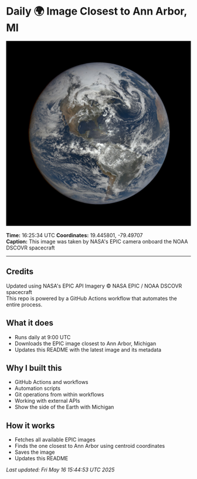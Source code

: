# Daily 🌍 Image Closest to Ann Arbor, MI

![Earth Image](./history/2025-05-15/162534.jpg)

**Time:** 16:25:34 UTC
**Coordinates:** 19.445801, -79.49707  
**Caption:** This image was taken by NASA's EPIC camera onboard the NOAA DSCOVR spacecraft

---

## Credits
Updated using NASA's EPIC API 
Imagery © NASA EPIC / NOAA DSCOVR spacecraft  
This repo is powered by a GitHub Actions workflow that automates the entire process.

## What it does

- Runs daily at 9:00 UTC  
- Downloads the EPIC image closest to Ann Arbor, Michigan  
- Updates this README with the latest image and its metadata  

## Why I built this

- GitHub Actions and workflows  
- Automation scripts  
- Git operations from within workflows  
- Working with external APIs  
- Show the side of the Earth with Michigan

## How it works

- Fetches all available EPIC images  
- Finds the one closest to Ann Arbor using centroid coordinates  
- Saves the image  
- Updates this README  

_Last updated: Fri May 16 15:44:53 UTC 2025_
